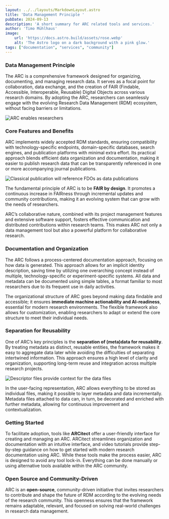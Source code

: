 ```yaml
---
layout: ../../layouts/MarkdownLayout.astro
title: 'Data Management Principle '
pubDate: 2024-09-13
description: 'A short summary for ARC related tools and services.'
author: 'Timo Mühlhaus'
image:
    url: 'https://docs.astro.build/assets/rose.webp'
    alt: 'The Astro logo on a dark background with a pink glow.'
tags: ["documentation", "services", "community"]
---
```

### Data Management Principle

The ARC is a comprehensive framework designed for organizing, documenting, and managing research data. 
It serves as a focal point for collaboration, data exchange, and the creation of FAIR (Findable, Accessible, Interoperable, Reusable) Digital Objects across various research domains. 
By adopting the ARC, researchers can seamlessly engage with the evolving Research Data Management (RDM) ecosystem, without facing barriers or limitations.

![ARC enables researchers](/arc-enables-researcher.png)

### Core Features and Benefits

ARC implements widely accepted RDM standards, ensuring compatibility with technology-specific endpoints, domain-specific databases, search engines, and publication platforms with minimal extra effort. 
Its practical approach blends efficient data organization and documentation, making it easier to publish research data that can be transparently referenced in one or more accompanying journal publications.

![Classical publication will reference FDOs as data publications](/data-publication-referenced.png)

The fundamental principle of ARC is to be **FAIR by design**. 
It promotes a continuous increase in FAIRness through incremental updates and community contributions, making it an evolving system that can grow with the needs of researchers.

ARC’s collaborative nature, combined with its project management features and extensive software support, fosters effective communication and distributed contributions within research teams. 
This makes ARC not only a data management tool but also a powerful platform for collaborative research.

### Documentation and Organization

The ARC follows a process-centered documentation approach, focusing on how data is generated. 
This approach allows for an implicit identity description, saving time by utilizing one overarching concept instead of multiple, technology-specific or experiment-specific systems. 
All data and metadata can be documented using simple tables, a format familiar to most researchers due to its frequent use in daily activities.

The organizational structure of ARC goes beyond making data findable and accessible; it ensures **immediate machine actionability and AI-readiness**, essential for modern research environments. 
The flexible framework also allows for customization, enabling researchers to adapt or extend the core structure to meet their individual needs.

### Separation for Reusability

One of ARC’s key principles is the **separation of (meta)data for reusability**. 
By treating metadata as distinct, reusable entities, the framework makes it easy to aggregate data later while avoiding the difficulties of separating intertwined information. 
This approach ensures a high level of clarity and organization, supporting long-term reuse and integration across multiple research projects.

![Descriptor files provide context for the data files](/everything-file.png)

In the user-facing representation, ARC allows everything to be stored as individual files, making it possible to layer metadata and data incrementally. 
Metadata files attached to data can, in turn, be decorated and enriched with further metadata, allowing for continuous improvement and contextualization.

### Getting Started

To facilitate adoption, tools like **ARCitect** offer a user-friendly interface for creating and managing an ARC. 
ARCitect streamlines organization and documentation with an intuitive interface, and video tutorials provide step-by-step guidance on how to get started with modern research documentation using ARC. 
While these tools make the process easier, ARC is designed to avoid any tool lock-in. Everything can be done manually or using alternative tools available within the ARC community.

### Open Source and Community-Driven

ARC is an **open-source**, community-driven initiative that invites researchers to contribute and shape the future of RDM according to the evolving needs of the research community. 
This openness ensures that the framework remains adaptable, relevant, and focused on solving real-world challenges in research data management.